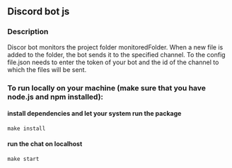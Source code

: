 ## Discord bot js

### Description
Discor bot monitors the project folder monitoredFolder. When a new file is added to the folder, the bot sends it to the specified channel.
To the config file.json needs to enter the token of your bot and the id of the channel to which the files will be sent.

### To run locally on your machine (make sure that you have node.js and npm installed):
#### install dependencies and let your system run the package
  `make install`
  #### run the chat on localhost
  `make start`